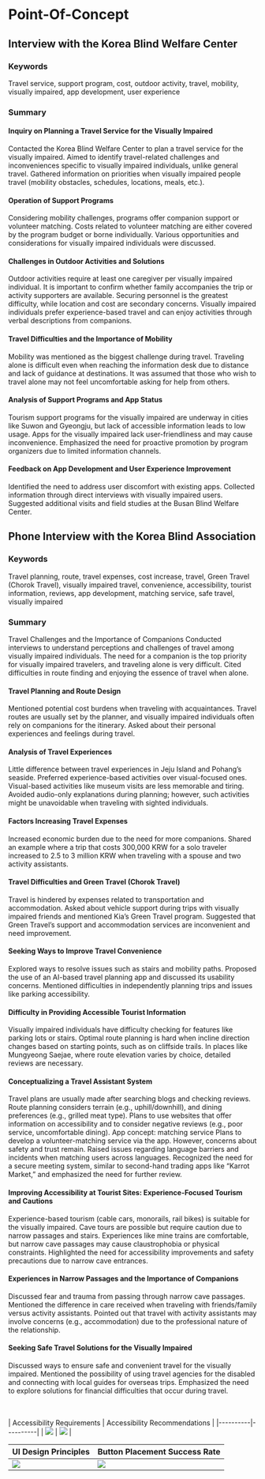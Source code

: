 # Point-Of-Concept

## Interview with the Korea Blind Welfare Center
### Keywords
Travel service, support program, cost, outdoor activity, travel, mobility, visually impaired, app development, user experience

### Summary
#### Inquiry on Planning a Travel Service for the Visually Impaired
Contacted the Korea Blind Welfare Center to plan a travel service for the visually impaired.
Aimed to identify travel-related challenges and inconveniences specific to visually impaired individuals, unlike general travel.
Gathered information on priorities when visually impaired people travel (mobility obstacles, schedules, locations, meals, etc.).

#### Operation of Support Programs
Considering mobility challenges, programs offer companion support or volunteer matching.
Costs related to volunteer matching are either covered by the program budget or borne individually.
Various opportunities and considerations for visually impaired individuals were discussed.

#### Challenges in Outdoor Activities and Solutions
Outdoor activities require at least one caregiver per visually impaired individual. It is important to confirm whether family accompanies the trip or activity supporters are available.
Securing personnel is the greatest difficulty, while location and cost are secondary concerns.
Visually impaired individuals prefer experience-based travel and can enjoy activities through verbal descriptions from companions.

#### Travel Difficulties and the Importance of Mobility
Mobility was mentioned as the biggest challenge during travel.
Traveling alone is difficult even when reaching the information desk due to distance and lack of guidance at destinations.
It was assumed that those who wish to travel alone may not feel uncomfortable asking for help from others.

#### Analysis of Support Programs and App Status
Tourism support programs for the visually impaired are underway in cities like Suwon and Gyeongju, but lack of accessible information leads to low usage.
Apps for the visually impaired lack user-friendliness and may cause inconvenience.
Emphasized the need for proactive promotion by program organizers due to limited information channels.

#### Feedback on App Development and User Experience Improvement
Identified the need to address user discomfort with existing apps.
Collected information through direct interviews with visually impaired users.
Suggested additional visits and field studies at the Busan Blind Welfare Center.

## Phone Interview with the Korea Blind Association

### Keywords
Travel planning, route, travel expenses, cost increase, travel, Green Travel (Chorok Travel), visually impaired travel, convenience, accessibility, tourist information, reviews, app development, matching service, safe travel, visually impaired

### Summary
Travel Challenges and the Importance of Companions
Conducted interviews to understand perceptions and challenges of travel among visually impaired individuals.
The need for a companion is the top priority for visually impaired travelers, and traveling alone is very difficult.
Cited difficulties in route finding and enjoying the essence of travel when alone.

#### Travel Planning and Route Design
Mentioned potential cost burdens when traveling with acquaintances.
Travel routes are usually set by the planner, and visually impaired individuals often rely on companions for the itinerary.
Asked about their personal experiences and feelings during travel.

#### Analysis of Travel Experiences
Little difference between travel experiences in Jeju Island and Pohang’s seaside.
Preferred experience-based activities over visual-focused ones.
Visual-based activities like museum visits are less memorable and tiring.
Avoided audio-only explanations during planning; however, such activities might be unavoidable when traveling with sighted individuals.

#### Factors Increasing Travel Expenses
Increased economic burden due to the need for more companions.
Shared an example where a trip that costs 300,000 KRW for a solo traveler increased to 2.5 to 3 million KRW when traveling with a spouse and two activity assistants.

#### Travel Difficulties and Green Travel (Chorok Travel)
Travel is hindered by expenses related to transportation and accommodation.
Asked about vehicle support during trips with visually impaired friends and mentioned Kia’s Green Travel program.
Suggested that Green Travel’s support and accommodation services are inconvenient and need improvement.

#### Seeking Ways to Improve Travel Convenience
Explored ways to resolve issues such as stairs and mobility paths.
Proposed the use of an AI-based travel planning app and discussed its usability concerns.
Mentioned difficulties in independently planning trips and issues like parking accessibility.

#### Difficulty in Providing Accessible Tourist Information
Visually impaired individuals have difficulty checking for features like parking lots or stairs.
Optimal route planning is hard when incline direction changes based on starting points, such as on cliffside trails.
In places like Mungyeong Saejae, where route elevation varies by choice, detailed reviews are necessary.

#### Conceptualizing a Travel Assistant System
Travel plans are usually made after searching blogs and checking reviews.
Route planning considers terrain (e.g., uphill/downhill), and dining preferences (e.g., grilled meat type).
Plans to use websites that offer information on accessibility and to consider negative reviews (e.g., poor service, uncomfortable dining).
App concept: matching service
Plans to develop a volunteer-matching service via the app. However, concerns about safety and trust remain.
Raised issues regarding language barriers and incidents when matching users across languages.
Recognized the need for a secure meeting system, similar to second-hand trading apps like “Karrot Market,” and emphasized the need for further review.

#### Improving Accessibility at Tourist Sites: Experience-Focused Tourism and Cautions
Experience-based tourism (cable cars, monorails, rail bikes) is suitable for the visually impaired. Cave tours are possible but require caution due to narrow passages and stairs.
Experiences like mine trains are comfortable, but narrow cave passages may cause claustrophobia or physical constraints.
Highlighted the need for accessibility improvements and safety precautions due to narrow cave entrances.

#### Experiences in Narrow Passages and the Importance of Companions
Discussed fear and trauma from passing through narrow cave passages.
Mentioned the difference in care received when traveling with friends/family versus activity assistants.
Pointed out that travel with activity assistants may involve concerns (e.g., accommodation) due to the professional nature of the relationship.

#### Seeking Safe Travel Solutions for the Visually Impaired
Discussed ways to ensure safe and convenient travel for the visually impaired.
Mentioned the possibility of using travel agencies for the disabled and connecting with local guides for overseas trips.
Emphasized the need to explore solutions for financial difficulties that occur during travel.

<br><br>
| Accessibility Requirements | Accessibility Recommendations |
|----------|----------|
| <img src="https://github.com/user-attachments/assets/14d2bf6f-639a-4967-80c3-c640ab308af5"> | <img src="https://github.com/user-attachments/assets/04bbd731-fe22-412e-a2be-b3fd45425395"> |

| UI Design Principles | Button Placement Success Rate |
|----------|----------|
| <img src="https://github.com/user-attachments/assets/56f5f568-dd6d-456b-8577-df34cbb11d94"> | <img src="https://github.com/user-attachments/assets/1be46427-43ab-476b-899e-e3b4887625db"> |



